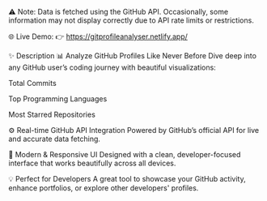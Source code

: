 ⚠️ Note: Data is fetched using the GitHub API. Occasionally, some information may not display correctly due to API rate limits or restrictions.


🌐 Live Demo:
👉 https://gitprofileanalyser.netlify.app/

✨ Description
📊 Analyze GitHub Profiles Like Never Before
Dive deep into any GitHub user’s coding journey with beautiful visualizations:

Total Commits

Top Programming Languages

Most Starred Repositories


⚙️ Real-time GitHub API Integration
Powered by GitHub’s official API for live and accurate data fetching.

🎨 Modern & Responsive UI
Designed with a clean, developer-focused interface that works beautifully across all devices.

💡 Perfect for Developers
A great tool to showcase your GitHub activity, enhance portfolios, or explore other developers' profiles.

